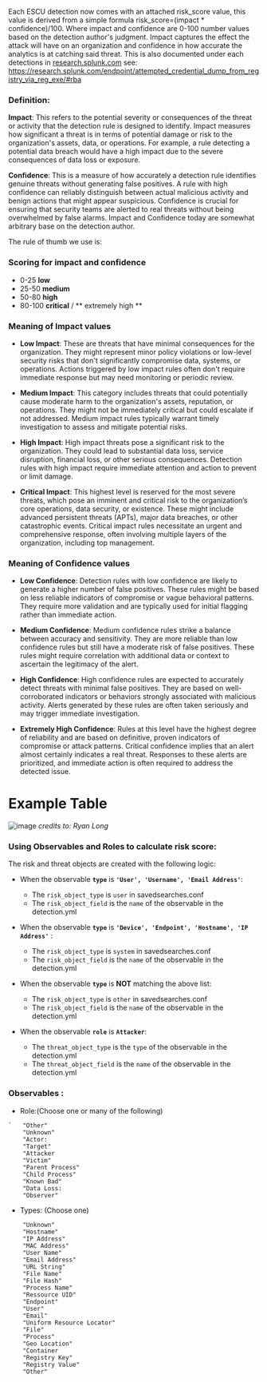 Each ESCU detection now comes with an attached risk_score value, this value is derived from a simple formula risk_score=(impact * confidence)/100. Where impact and confidence are 0-100 number values based on the detection author's judgment. Impact captures the effect the attack will have on an organization and confidence in how accurate the analytics is at catching said threat. This is also documented under each detections in [research.splunk.com](http://research.splunk.com/) see: https://research.splunk.com/endpoint/attempted_credential_dump_from_registry_via_reg_exe/#rba

### Definition:
**Impact**: This refers to the potential severity or consequences of the threat or activity that the detection rule is designed to identify. Impact measures how significant a threat is in terms of potential damage or risk to the organization's assets, data, or operations. For example, a rule detecting a potential data breach would have a high impact due to the severe consequences of data loss or exposure.

**Confidence**: This is a measure of how accurately a detection rule identifies genuine threats without generating false positives. A rule with high confidence can reliably distinguish between actual malicious activity and benign actions that might appear suspicious. Confidence is crucial for ensuring that security teams are alerted to real threats without being overwhelmed by false alarms.
Impact and Confidence today are somewhat arbitrary base on the detection author. 

The rule of thumb we use is:

### Scoring for impact and confidence 
* 0-25 **low** 
* 25-50 **medium** 
* 50-80 **high** 
* 80-100 **critical** / ** extremely high **

### Meaning of Impact values

* **Low Impact**: These are threats that have minimal consequences for the organization. They might represent minor policy violations or low-level security risks that don't significantly compromise data, systems, or operations. Actions triggered by low impact rules often don't require immediate response but may need monitoring or periodic review.

* **Medium Impact**: This category includes threats that could potentially cause moderate harm to the organization's assets, reputation, or operations. They might not be immediately critical but could escalate if not addressed. Medium impact rules typically warrant timely investigation to assess and mitigate potential risks.

* **High Impact**: High impact threats pose a significant risk to the organization. They could lead to substantial data loss, service disruption, financial loss, or other serious consequences. Detection rules with high impact require immediate attention and action to prevent or limit damage.

* **Critical Impact**: This highest level is reserved for the most severe threats, which pose an imminent and critical risk to the organization’s core operations, data security, or existence. These might include advanced persistent threats (APTs), major data breaches, or other catastrophic events. Critical impact rules necessitate an urgent and comprehensive response, often involving multiple layers of the organization, including top management.

### Meaning of Confidence values

* **Low Confidence**: Detection rules with low confidence are likely to generate a higher number of false positives. These rules might be based on less reliable indicators of compromise or vague behavioral patterns. They require more validation and are typically used for initial flagging rather than immediate action.

* **Medium Confidence**: Medium confidence rules strike a balance between accuracy and sensitivity. They are more reliable than low confidence rules but still have a moderate risk of false positives. These rules might require correlation with additional data or context to ascertain the legitimacy of the alert.

* **High Confidence**: High confidence rules are expected to accurately detect threats with minimal false positives. They are based on well-corroborated indicators or behaviors strongly associated with malicious activity. Alerts generated by these rules are often taken seriously and may trigger immediate investigation.

* **Extremely High Confidence**: Rules at this level have the highest degree of reliability and are based on definitive, proven indicators of compromise or attack patterns. Critical confidence implies that an alert almost certainly indicates a real threat. Responses to these alerts are prioritized, and immediate action is often required to address the detected issue.



# Example Table
![image](https://user-images.githubusercontent.com/1476868/187281619-950d2f16-68d4-4488-9a8e-012af10f2d3d.png)
_credits to: Ryan Long_
 
### Using Observables and Roles to calculate risk score:
The risk and threat objects are created with the following logic:
- When the observable **`type`** is **`'User', 'Username', 'Email Address'`**:
    - The `risk_object_type` is `user` in savedsearches.conf
    - The `risk_object_field` is the `name` of the observable in the detection.yml

- When the observable **`type`** is **`'Device', 'Endpoint', 'Hostname', 'IP Address'`** :
    - The `risk_object_type` is `system` in savedsearches.conf
    - The `risk_object_field` is the `name` of the observable in the detection.yml

- When the observable **`type`** is **NOT** matching the above list:
    - The `risk_object_type` is `other` in savedsearches.conf
    - The `risk_object_field` is the `name` of the observable in the detection.yml

- When the observable **`role`** is  **`Attacker`**: 
    - The `threat_object_type` is the `type` of the observable in the detection.yml
    - The `threat_object_field` is the `name` of the observable in the detection.yml

### Observables :

- Role:(Choose one or many of the following)
```
`   "Other"
    "Unknown"
    "Actor:
    "Target"
    "Attacker
    "Victim"
    "Parent Process"
    "Child Process"
    "Known Bad"
    "Data Loss:
    "Observer"
```
- Types: (Choose one)
```
    "Unknown"
    "Hostname"
    "IP Address"
    "MAC Address"
    "User Name"
    "Email Address"
    "URL String"
    "File Name"
    "File Hash"
    "Process Name"
    "Ressource UID"
    "Endpoint"
    "User"
    "Email"
    "Uniform Resource Locator"
    "File"
    "Process"
    "Geo Location"
    "Container
    "Registry Key"
    "Registry Value"
    "Other"
```

